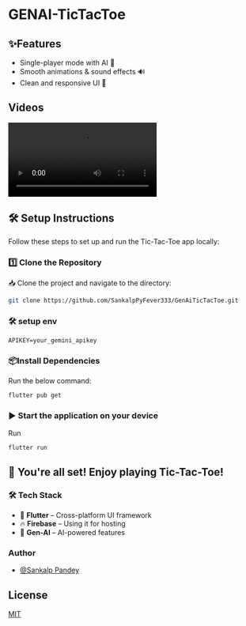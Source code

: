 # GENAI-TicTacToe



## ✨Features

- Single-player mode with AI 🤖
- Smooth animations & sound effects 🔊
- Clean and responsive UI 🎨





## Videos

![video](https://github.com/SankalpPyFever333/GenAiTicTacToe/blob/main/assets/AppVideosAndSS/tictactoe%20-%20GenAI.mp4)





## 🛠️ Setup Instructions
Follow these steps to set up and run the Tic-Tac-Toe app locally:
### 1️⃣ Clone the Repository  
📥 Clone the project and navigate to the directory:  
```sh
git clone https://github.com/SankalpPyFever333/GenAiTicTacToe.git
```
### 🛠️ setup env
```
APIKEY=your_gemini_apikey
```
### 📦Install Dependencies
Run the below command:
```sh
flutter pub get
```
### ▶️ Start the application on your device
Run
```sh
flutter run
```
## 🎉 You're all set! Enjoy playing Tic-Tac-Toe!






    
### 🛠️ Tech Stack

- 🎯 **Flutter** – Cross-platform UI framework  
- 🔥 **Firebase** – Using it for hosting  
- 🤖 **Gen-AI** – AI-powered features  




### Author

- [@Sankalp Pandey](https://github.com/SankalpPyFever333)


## License

[MIT](https://choosealicense.com/licenses/mit/)

